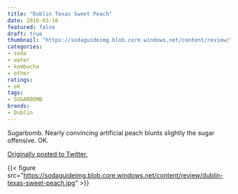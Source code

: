 ```yaml
---
title: "Dublin Texas Sweet Peach"
date: 2016-03-16
featured: false
draft: true
thumbnail: "https://sodaguideimg.blob.core.windows.net/content/review/thumbs/dublin-texas-sweet-peach.jpg"
categories:
- soda
- water
- kombucha
- other
ratings:
- ok
tags:
- SUGARBOMB
brands:
- Dublin
---
```


Sugarbomb. Nearly convincing artificial peach blunts slightly the sugar offensive. OK.

[Originally posted to Twitter.](https://twitter.com/Cavorter/status/710158122090766336)

{{< figure src="https://sodaguideimg.blob.core.windows.net/content/review/dublin-texas-sweet-peach.jpg" >}}


